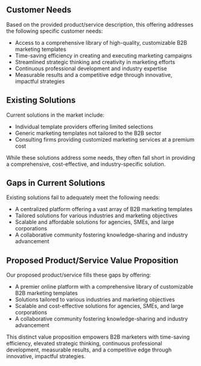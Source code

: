 ## Customer Needs
Based on the provided product/service description, this offering addresses the following specific customer needs:

- Access to a comprehensive library of high-quality, customizable B2B marketing templates
- Time-saving efficiency in creating and executing marketing campaigns
- Streamlined strategic thinking and creativity in marketing efforts
- Continuous professional development and industry expertise
- Measurable results and a competitive edge through innovative, impactful strategies

## Existing Solutions
Current solutions in the market include:

- Individual template providers offering limited selections
- Generic marketing templates not tailored to the B2B sector
- Consulting firms providing customized marketing services at a premium cost

While these solutions address some needs, they often fall short in providing a comprehensive, cost-effective, and industry-specific solution.

## Gaps in Current Solutions
Existing solutions fail to adequately meet the following needs:

- A centralized platform offering a vast array of B2B marketing templates
- Tailored solutions for various industries and marketing objectives
- Scalable and affordable solutions for agencies, SMEs, and large corporations
- A collaborative community fostering knowledge-sharing and industry advancement

## Proposed Product/Service Value Proposition
Our proposed product/service fills these gaps by offering:

- A premier online platform with a comprehensive library of customizable B2B marketing templates
- Solutions tailored to various industries and marketing objectives
- Scalable and cost-effective solutions for agencies, SMEs, and large corporations
- A collaborative community fostering knowledge-sharing and industry advancement

This distinct value proposition empowers B2B marketers with time-saving efficiency, elevated strategic thinking, continuous professional development, measurable results, and a competitive edge through innovative, impactful strategies.